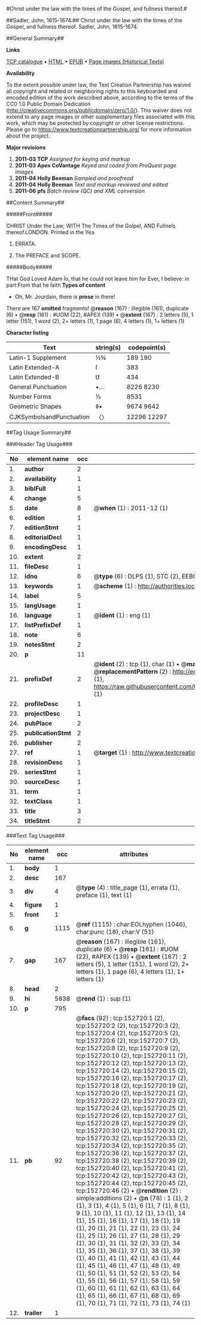 #Christ under the law with the times of the Gospel, and fullness thereof.#

##Sadler, John, 1615-1674.##
Christ under the law with the times of the Gospel, and fullness thereof.
Sadler, John, 1615-1674.

##General Summary##

**Links**

[TCP catalogue](http://www.ota.ox.ac.uk/tcp/)  • 
[HTML](http://tei.it.ox.ac.uk/tcp/Texts-HTML/free/A92/A92967.html)  • 
[EPUB](http://tei.it.ox.ac.uk/tcp/Texts-EPUB/free/A92/A92967.epub) • 
[Page images (Historical Texts)](https://historicaltexts.jisc.ac.uk/eebo-99895252e)

**Availability**

To the extent possible under law, the Text Creation Partnership has waived all copyright and related or neighboring rights to this keyboarded and encoded edition of the work described above, according to the terms of the CC0 1.0 Public Domain Dedication (http://creativecommons.org/publicdomain/zero/1.0/). This waiver does not extend to any page images or other supplementary files associated with this work, which may be protected by copyright or other license restrictions. Please go to https://www.textcreationpartnership.org/ for more information about the project.

**Major revisions**

1. __2011-03__ __TCP__ *Assigned for keying and markup*
1. __2011-03__ __Apex CoVantage__ *Keyed and coded from ProQuest page images*
1. __2011-04__ __Holly Beeman__ *Sampled and proofread*
1. __2011-04__ __Holly Beeman__ *Text and markup reviewed and edited*
1. __2011-06__ __pfs__ *Batch review (QC) and XML conversion*

##Content Summary##

#####Front#####

CHRIST Under the Law; WITH The Times of the Goſpel, AND Fullneſs thereof.LONDON. Printed in the Yea
1. ERRATA.

1. The PREFACE and SCOPE.

#####Body#####

THat God Loved Adam ſo, that he could not leave him for Ever, I believe: in part:From that he ſaith
**Types of content**

  * Oh, Mr. Jourdain, there is **prose** in there!

There are 167 **omitted** fragments! 
 @__reason__ (167) : illegible (161), duplicate (6)  •  @__resp__ (161) : #UOM (22), #APEX (139)  •  @__extent__ (167) : 2 letters (5), 1 letter (151), 1 word (2), 2+ letters (1), 1 page (6), 4 letters (1), 1+ letters (1)

**Character listing**


|Text|string(s)|codepoint(s)|
|---|---|---|
|Latin-1 Supplement|½¾|189 190|
|Latin Extended-A|ſ|383|
|Latin Extended-B|Ʋ|434|
|General Punctuation|•…|8226 8230|
|Number Forms|⅓|8531|
|Geometric Shapes|◊▪|9674 9642|
|CJKSymbolsandPunctuation|〈〉|12296 12297|

##Tag Usage Summary##

###Header Tag Usage###

|No|element name|occ|attributes|
|---|---|---|---|
|1.|__author__|2||
|2.|__availability__|1||
|3.|__biblFull__|1||
|4.|__change__|5||
|5.|__date__|8| @__when__ (1) : 2011-12 (1)|
|6.|__edition__|1||
|7.|__editionStmt__|1||
|8.|__editorialDecl__|1||
|9.|__encodingDesc__|1||
|10.|__extent__|2||
|11.|__fileDesc__|1||
|12.|__idno__|6| @__type__ (6) : DLPS (1), STC (2), EEBO-CITATION (1), PROQUEST (1), VID (1)|
|13.|__keywords__|1| @__scheme__ (1) : http://authorities.loc.gov/ (1)|
|14.|__label__|5||
|15.|__langUsage__|1||
|16.|__language__|1| @__ident__ (1) : eng (1)|
|17.|__listPrefixDef__|1||
|18.|__note__|6||
|19.|__notesStmt__|2||
|20.|__p__|11||
|21.|__prefixDef__|2| @__ident__ (2) : tcp (1), char (1)  •  @__matchPattern__ (2) : ([0-9\-]+):([0-9IVX]+) (1), (.+) (1)  •  @__replacementPattern__ (2) : http://eebo.chadwyck.com/downloadtiff?vid=$1&page=$2 (1), https://raw.githubusercontent.com/textcreationpartnership/Texts/master/tcpchars.xml#$1 (1)|
|22.|__profileDesc__|1||
|23.|__projectDesc__|1||
|24.|__pubPlace__|2||
|25.|__publicationStmt__|2||
|26.|__publisher__|2||
|27.|__ref__|1| @__target__ (1) : http://www.textcreationpartnership.org/docs/. (1)|
|28.|__revisionDesc__|1||
|29.|__seriesStmt__|1||
|30.|__sourceDesc__|1||
|31.|__term__|1||
|32.|__textClass__|1||
|33.|__title__|3||
|34.|__titleStmt__|2||


###Text Tag Usage###

|No|element name|occ|attributes|
|---|---|---|---|
|1.|__body__|1||
|2.|__desc__|167||
|3.|__div__|4| @__type__ (4) : title_page (1), errata (1), preface (1), text (1)|
|4.|__figure__|1||
|5.|__front__|1||
|6.|__g__|1115| @__ref__ (1115) : char:EOLhyphen (1046), char:punc (18), char:V (51)|
|7.|__gap__|167| @__reason__ (167) : illegible (161), duplicate (6)  •  @__resp__ (161) : #UOM (22), #APEX (139)  •  @__extent__ (167) : 2 letters (5), 1 letter (151), 1 word (2), 2+ letters (1), 1 page (6), 4 letters (1), 1+ letters (1)|
|8.|__head__|2||
|9.|__hi__|5838| @__rend__ (1) : sup (1)|
|10.|__p__|795||
|11.|__pb__|92| @__facs__ (92) : tcp:152720:1 (2), tcp:152720:2 (2), tcp:152720:3 (2), tcp:152720:4 (2), tcp:152720:5 (2), tcp:152720:6 (2), tcp:152720:7 (2), tcp:152720:8 (2), tcp:152720:9 (2), tcp:152720:10 (2), tcp:152720:11 (2), tcp:152720:12 (2), tcp:152720:13 (2), tcp:152720:14 (2), tcp:152720:15 (2), tcp:152720:16 (2), tcp:152720:17 (2), tcp:152720:18 (2), tcp:152720:19 (2), tcp:152720:20 (2), tcp:152720:21 (2), tcp:152720:22 (2), tcp:152720:23 (2), tcp:152720:24 (2), tcp:152720:25 (2), tcp:152720:26 (2), tcp:152720:27 (2), tcp:152720:28 (2), tcp:152720:29 (2), tcp:152720:30 (2), tcp:152720:31 (2), tcp:152720:32 (2), tcp:152720:33 (2), tcp:152720:34 (2), tcp:152720:35 (2), tcp:152720:36 (2), tcp:152720:37 (2), tcp:152720:38 (2), tcp:152720:39 (2), tcp:152720:40 (2), tcp:152720:41 (2), tcp:152720:42 (2), tcp:152720:43 (2), tcp:152720:44 (2), tcp:152720:45 (2), tcp:152720:46 (2)  •  @__rendition__ (2) : simple:additions (2)  •  @__n__ (78) : 1 (1), 2 (1), 3 (1), 4 (1), 5 (1), 6 (1), 7 (1), 8 (1), 9 (1), 10 (1), 11 (1), 12 (1), 13 (1), 14 (1), 15 (1), 16 (1), 17 (1), 18 (1), 19 (1), 20 (1), 21 (1), 22 (1), 23 (1), 24 (1), 25 (1), 26 (1), 27 (1), 28 (1), 29 (1), 30 (1), 31 (1), 32 (2), 33 (2), 34 (1), 35 (1), 36 (1), 37 (1), 38 (1), 39 (1), 40 (1), 41 (1), 42 (1), 43 (1), 44 (1), 45 (1), 46 (1), 47 (1), 48 (1), 49 (1), 50 (1), 51 (1), 52 (2), 53 (2), 54 (1), 55 (1), 56 (1), 57 (1), 58 (1), 59 (1), 60 (1), 61 (1), 62 (1), 63 (1), 64 (1), 65 (1), 66 (1), 67 (1), 68 (1), 69 (1), 70 (1), 71 (1), 72 (1), 73 (1), 74 (1)|
|12.|__trailer__|1||
